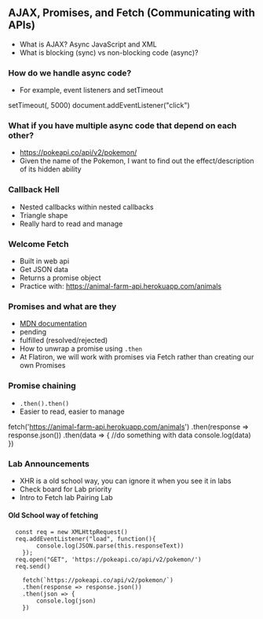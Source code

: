 ## AJAX, Promises, and Fetch (Communicating with APIs)
- What is AJAX? Async JavaScript and XML
- What is blocking (sync) vs non-blocking code (async)?

### How do we handle async code?
- For example, event listeners and setTimeout

setTimeout(, 5000)
document.addEventListener("click")

### What if you have multiple async code that depend on each other?
- https://pokeapi.co/api/v2/pokemon/
- Given the name of the Pokemon, I want to find out the effect/description of its hidden ability

### Callback Hell
- Nested callbacks within nested callbacks
- Triangle shape
- Really hard to read and manage

### Welcome Fetch
- Built in web api
- Get JSON data
- Returns a promise object
- Practice with:  https://animal-farm-api.herokuapp.com/animals

### Promises and what are they
- [MDN documentation](https://developer.mozilla.org/en-US/docs/Web/JavaScript/Reference/Global_Objects/Promise)
- pending
- fulfilled (resolved/rejected)
- How to unwrap a promise using `.then`
- At Flatiron, we will work with promises via Fetch rather than creating our own Promises

### Promise chaining
- `.then().then()`
- Easier to read, easier to manage

fetch('https://animal-farm-api.herokuapp.com/animals')
.then(response => response.json())
.then(data => {
	//do something with data
	console.log(data)
})

### Lab Announcements
 - XHR is a old school way, you can ignore it when you see it in labs
 - Check board for Lab priority
 - Intro to Fetch lab Pairing Lab



















#### Old School way of fetching
```XHR (web API)
  const req = new XMLHttpRequest()
  req.addEventListener("load", function(){
		console.log(JSON.parse(this.responseText))
	});
  req.open("GET", 'https://pokeapi.co/api/v2/pokemon/')
  req.send()
```
```FETCH (web API)
	fetch(`https://pokeapi.co/api/v2/pokemon/`)
	.then(response => response.json())
	.then(json => {
		console.log(json)
	})
```
